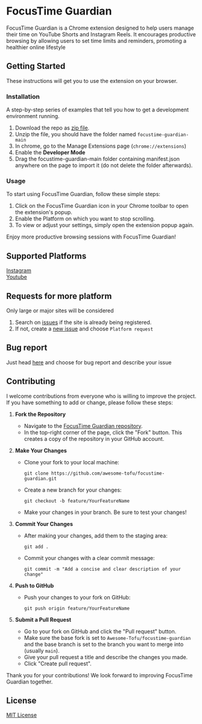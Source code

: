 # FocusTime Guardian

FocusTime Guardian is a Chrome extension designed to help users manage their time on YouTube Shorts and Instagram Reels. It encourages productive browsing by allowing users to set time limits and reminders, promoting a healthier online lifestyle

## Getting Started

These instructions will get you to use the extension on your browser.

### Installation

A step-by-step series of examples that tell you how to get a development environment running.

1. Download the repo as [zip file](https://github.com/awesome-tofu/focustime-guardian/archive/main.zip).
2. Unzip the file, you should have the folder named `focustime-guardian-main`
3. In chrome, go to the Manage Extensions page (`chrome://extensions`)
4. Enable the **Developer Mode**
5. Drag the focustime-guardian-main folder containing manifest.json anywhere on the page to import it (do not delete the folder afterwards).

### Usage

To start using FocusTime Guardian, follow these simple steps:

1. Click on the FocusTime Guardian icon in your Chrome toolbar to open the extension's popup.
2. Enable the Platform on which you want to stop scrolling.
3. To view or adjust your settings, simply open the extension popup again.

Enjoy more productive browsing sessions with FocusTime Guardian!

## Supported Platforms

[Instagram](https://www.instagram.com/)\
[Youtube](https://www.youtube.com/)

## Requests for more platform

Only large or major sites will be considered

1. Search on [issues](https://github.com/Awesome-Tofu/focustime-guardian/issues) if the site is already being registered.
2. If not, create a [new issue](https://github.com/Awesome-Tofu/focustime-guardian/issues/new/choose) and choose `Platform request`

## Bug report

Just head [here](https://github.com/Awesome-Tofu/focustime-guardian/issues/new/choose) and choose for bug report and describe your issue

## Contributing

I welcome contributions from everyone who is willing to improve the project. If you have something to add or change, please follow these steps:

1. **Fork the Repository**
   - Navigate to the [FocusTime Guardian repository](https://github.com/Awesome-Tofu/focustime-guardian).
   - In the top-right corner of the page, click the "Fork" button. This creates a copy of the repository in your GitHub account.

2. **Make Your Changes**
   - Clone your fork to your local machine:
	 ```
	 git clone https://github.com/awesome-tofu/focustime-guardian.git
	 ```
   - Create a new branch for your changes:
	 ```
	 git checkout -b feature/YourFeatureName
	 ```
   - Make your changes in your branch. Be sure to test your changes!

3. **Commit Your Changes**
   - After making your changes, add them to the staging area:
	 ```
	 git add .
	 ```
   - Commit your changes with a clear commit message:
	 ```
	 git commit -m "Add a concise and clear description of your change"
	 ```

4. **Push to GitHub**
   - Push your changes to your fork on GitHub:
	 ```
	 git push origin feature/YourFeatureName
	 ```

5. **Submit a Pull Request**
   - Go to your fork on GitHub and click the "Pull request" button.
   - Make sure the base fork is set to `Awesome-Tofu/focustime-guardian` and the base branch is set to the branch you want to merge into (usually `main`).
   - Give your pull request a title and describe the changes you made.
   - Click "Create pull request".

Thank you for your contributions! We look forward to improving FocusTime Guardian together.

## License

[MIT License](https://opensource.org/license/mit)